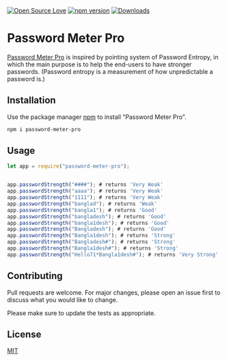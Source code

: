 [![Open Source Love](https://badges.frapsoft.com/os/mit/mit.svg?v=102)](https://github.com/raselportfollio/password-meter-pro/blob/master/LICENSE)
[![npm version](https://badge.fury.io/js/password-meter-pro.svg)](https://badge.fury.io/js/password-meter-pro)
[![Downloads](https://img.shields.io/npm/dm/password-meter-pro.svg)](https://www.npmjs.com/package/password-meter-pro)

# Password Meter Pro

[Password Meter Pro](https://www.npmjs.com/package/password-meter-pro) is inspired by pointing system of Password Entropy, in which the main purpose is to help the end-users to have stronger passwords. (Password entropy is a measurement of how unpredictable a password is.)

## Installation

Use the package manager [npm](https://www.npmjs.com/package/password-meter-pro) to install "Password Meter Pro".

```bash
npm i password-meter-pro

```

## Usage

```javascript
let app = require("password-meter-pro");


app.passwordStrength("####"); # returns 'Very Weak'
app.passwordStrength("aaaa"); # returns 'Very Weak'
app.passwordStrength("1111"); # returns 'Very Weak'
app.passwordStrength("banglad"); # returns 'Weak'
app.passwordStrength("bangla1"); # returns 'Good'
app.passwordStrength("bangladesh"); # returns 'Good'
app.passwordStrength("bangla1desh"); # returns 'Good'
app.passwordStrength("Bangladesh"); # returns 'Good'
app.passwordStrength("Bangla1desh"); # returns 'Strong'
app.passwordStrength("Bangladesh#"); # returns 'Strong'
app.passwordStrength("Bangla1desh#"); # returns 'Strong'
app.passwordStrength("Hello71*Bangla1desh#"); # returns 'Very Strong'
```

## Contributing
Pull requests are welcome. For major changes, please open an issue first to discuss what you would like to change.

Please make sure to update the tests as appropriate.

## License
[MIT](https://github.com/raselportfollio/password-meter-pro/blob/master/LICENSE)
